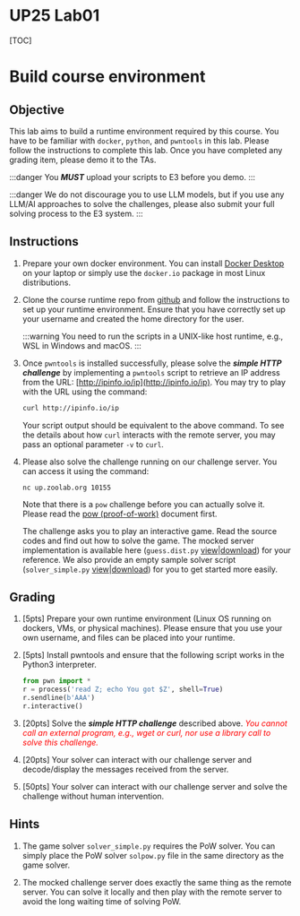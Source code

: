 UP25 Lab01
==========

[TOC]

# Build course environment

## Objective

This lab aims to build a runtime environment required by this course. You have to be familiar with `docker`, `python`, and `pwntools` in this lab. Please follow the instructions to complete this lab. Once you have completed any grading item, please demo it to the TAs.

:::danger
You ***MUST*** upload your scripts to E3 before you demo.
:::

:::danger
We do not discourage you to use LLM models, but if you use any LLM/AI approaches to solve the challenges, please also submit your full solving process to the E3 system.
:::

## Instructions

1. Prepare your own docker environment. You can install [Docker Desktop](https://www.docker.com/products/docker-desktop/) on your laptop or simply use the `docker.io` package in most Linux distributions.

1. Clone the course runtime repo from [github](https://github.com/chunying/up-runtime) and follow the instructions to set up your runtime environment. Ensure that you have correctly set up your username and created the home directory for the user.

   :::warning
   You need to run the scripts in a UNIX-like host runtime, e.g., WSL in Windows and macOS.
   :::

1. Once `pwntools` is installed successfully, please solve the ***simple HTTP challenge*** by implementing a `pwntools` script to retrieve an IP address from the URL: [http://ipinfo.io/ip](http://ipinfo.io/ip). You may try to play with the URL using the command:

   ```sh
   curl http://ipinfo.io/ip
   ```

   Your script output should be equivalent to the above command. To see the details about how `curl` interacts with the remote server, you may pass an optional parameter `-v` to `curl`.

1. Please also solve the challenge running on our challenge server. You can access it using the command:
   ```
   nc up.zoolab.org 10155
   ```
   Note that there is a `pow` challenge before you can actually solve it. Please read the [pow (proof-of-work)](https://md.zoolab.org/s/EHSmQ0szV) document first.
   
   The challenge asks you to play an interactive game. Read the source codes and find out how to solve the game. The mocked server implementation is available here (`guess.dist.py` [view](https://up.zoolab.org/code.html?file=unixprog/lab01/guess.dist.py)|[download](https://up.zoolab.org/unixprog/lab01/guess.dist.py)) for your reference. We also provide an empty sample solver script (`solver_simple.py` [view](https://up.zoolab.org/code.html?file=unixprog/lab01/solver_sample.py)|[download](https://up.zoolab.org/unixprog/lab01/solver_sample.py)) for you to get started more easily.

## Grading

1. [5pts] Prepare your own runtime environment (Linux OS running on dockers, VMs, or physical machines). Please ensure that you use your own username, and files can be placed into your runtime.

1. [5pts] Install pwntools and ensure that the following script works in the Python3 interpreter.

   ```python
   from pwn import *
   r = process('read Z; echo You got $Z', shell=True)
   r.sendline(b'AAA')
   r.interactive()
   ```

1. [20pts] Solve the ***simple HTTP challenge*** described above.
   <i style="color: red">You cannot call an external program, e.g., wget or curl, nor use a library call to solve this challenge.</i>

1. [20pts] Your solver can interact with our challenge server and decode/display the messages received from the server.

1. [50pts] Your solver can interact with our challenge server and solve the challenge without human intervention.

## Hints

1. The game solver `solver_simple.py` requires the PoW solver. You can simply place the PoW solver `solpow.py` file in the same directory as the game solver.

1. The mocked challenge server does exactly the same thing as the remote server. You can solve it locally and then play with the remote server to avoid the long waiting time of solving PoW.
